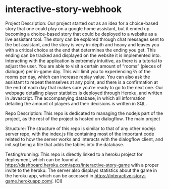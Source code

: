 # interactive-story-webhook
Project Description:
Our project started out as an idea for a choice-based story that one could play on a google home assistant, but it ended up becoming a choice-based story that could be deployed to a website as a live assistant tool. The story can be explored through chat messages sent to the bot assistant, and the story is very in-depth and heavy and leaves you with a critical choice at the end that determines the ending you get. This ending can be tracked and displayed on the website it is implemented into.
Interacting with the application is extremely intuitive, as there is a tutorial to adjust the user. You are able to visit a certain amount of “rooms” (pieces of dialogue) per in-game day. This will limit you to experiencing ⅔ of the rooms per day, which can increase replay value. You can also ask the assistant to repeat themselves at any point, and there is a confirmation at the end of each day that makes sure you’re ready to go to the next one.
Our webpage detailing player statistics is deployed through Heroku, and written in Javascript. The accompanying database, in which all information detailing the amount of players and their decisions is written in SQL.

Repo Description:
This repo is dedicated to managing the nodejs part of the project, as the rest of the project is hosted on dialogflow.
The main project

Structure:
The structure of this repo is similar to that of any other nodejs server repo, with the index.js file containing most of the important code related to how the server works and interacts with the dialogflow client, and init.sql being a file that adds the tables into the database.

Testing/running:
This repo is directly linked to a heroku project for deployment, which can be found at https://dashboard.heroku.com/apps/interactive-story-game with a proper invite to the heroku. The server also displays statistics about the game in the heroku app, which can be accessed in https://interactive-story-game.herokuapp.com/. (CI)
